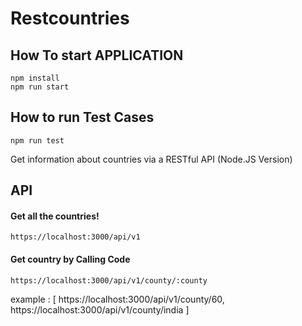 Restcountries
=============
## How To start APPLICATION 
```
npm install
npm run start

```
## How to run Test Cases

```
npm run test

```
Get information about countries via a RESTful API (Node.JS Version)

## API

#### Get all the countries!
```
https://localhost:3000/api/v1
```

#### Get country by Calling Code

```
https://localhost:3000/api/v1/county/:county

```
example : [
https://localhost:3000/api/v1/county/60,
https://localhost:3000/api/v1/county/india
]


